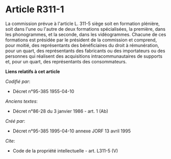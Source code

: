 # Article R311-1

La commission prévue à l'article L. 311-5 siège soit en formation plénière, soit dans l'une ou l'autre de deux formations
spécialisées, la première, dans les phonogrammes, et la seconde, dans les vidéogrammes. Chacune de ces formations est
présidée par le président de la commission et comprend, pour moitié, des représentants des bénéficiaires du droit à
rémunération, pour un quart, des représentants des fabricants ou des importateurs ou des personnes qui réalisent des
acquisitions intracommunautaires de supports et, pour un quart, des représentants des consommateurs.

**Liens relatifs à cet article**

_Codifié par_:

  - Décret n°95-385 1955-04-10

_Anciens textes_:

  - Décret n°86-28 du 3 janvier 1986 - art. 1 (Ab)

_Créé par_:

  - Décret n°95-385 1995-04-10 annexe JORF 13 avril 1995

_Cite_:

  - Code de la propriété intellectuelle - art. L311-5 (V)
